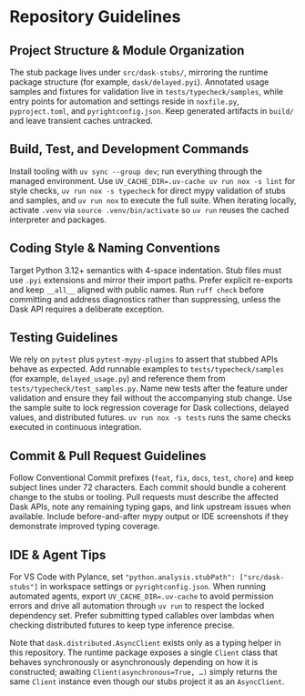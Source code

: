 # Repository Guidelines

## Project Structure & Module Organization

The stub package lives under `src/dask-stubs/`, mirroring the runtime package structure (for example, `dask/delayed.pyi`). Annotated usage samples and fixtures for validation live in `tests/typecheck/samples`, while entry points for automation and settings reside in `noxfile.py`, `pyproject.toml`, and `pyrightconfig.json`. Keep generated artifacts in `build/` and leave transient caches untracked.

## Build, Test, and Development Commands

Install tooling with `uv sync --group dev`; run everything through the managed environment. Use `UV_CACHE_DIR=.uv-cache uv run nox -s lint` for style checks, `uv run nox -s typecheck` for direct mypy validation of stubs and samples, and `uv run nox` to execute the full suite. When iterating locally, activate `.venv` via `source .venv/bin/activate` so `uv run` reuses the cached interpreter and packages.

## Coding Style & Naming Conventions

Target Python 3.12+ semantics with 4-space indentation. Stub files must use `.pyi` extensions and mirror their import paths. Prefer explicit re-exports and keep `__all__` aligned with public names. Run `ruff check` before committing and address diagnostics rather than suppressing, unless the Dask API requires a deliberate exception.

## Testing Guidelines

We rely on `pytest` plus `pytest-mypy-plugins` to assert that stubbed APIs behave as expected. Add runnable examples to `tests/typecheck/samples` (for example, `delayed_usage.py`) and reference them from `tests/typecheck/test_samples.py`. Name new tests after the feature under validation and ensure they fail without the accompanying stub change. Use the sample suite to lock regression coverage for Dask collections, delayed values, and distributed futures. `uv run nox -s tests` runs the same checks executed in continuous integration.

## Commit & Pull Request Guidelines

Follow Conventional Commit prefixes (`feat`, `fix`, `docs`, `test`, `chore`) and keep subject lines under 72 characters. Each commit should bundle a coherent change to the stubs or tooling. Pull requests must describe the affected Dask APIs, note any remaining typing gaps, and link upstream issues when available. Include before-and-after mypy output or IDE screenshots if they demonstrate improved typing coverage.

## IDE & Agent Tips

For VS Code with Pylance, set `"python.analysis.stubPath": ["src/dask-stubs"]` in workspace settings or `pyrightconfig.json`. When running automated agents, export `UV_CACHE_DIR=.uv-cache` to avoid permission errors and drive all automation through `uv run` to respect the locked dependency set. Prefer submitting typed callables over lambdas when checking distributed futures to keep type inference precise.

Note that `dask.distributed.AsyncClient` exists only as a typing helper in this repository. The runtime package exposes a single `Client` class that behaves synchronously or asynchronously depending on how it is constructed; awaiting `Client(asynchronous=True, …)` simply returns the same `Client` instance even though our stubs project it as an `AsyncClient`.
